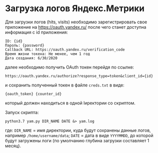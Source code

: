 # Загрузка логов Яндекс.Метрики

Для загрузки логов (hits, visits) необходимо зарегистрировать свое приложение на https://oauth.yandex.ru/ после чего станет доступна информация с id приложения:
```
ID: {id}
Пароль: {password}
Callback URL: https://oauth.yandex.ru/verification_code
Время жизни токена: Не менее, чем 1 год
Дата создания: 6/30/2020
```
далее необходимо получить OAuth токен перейдя по ссылке:
```
https://oauth.yandex.ru/authorize?response_type=token&client_id={id}
```
и сохранить полученный токен в файле `creds.txt` в виде:
```
{oauth_token} {counter_id}
```
который должен находиться в одной lиректории со скриптом.

Запуск скрипта:
```
python3.7 yam.py DIR_NAME DATE &> yam.log
```
где:
`DIR_NAME` = имя директории, куда будут сохранены данные логов, например `/home/username/data`;
`DATE` = дата в виде `YYYYMMDD`, до которой будут загружены логи (по умолчанию глубина загрузки составляет 1 месяц).
